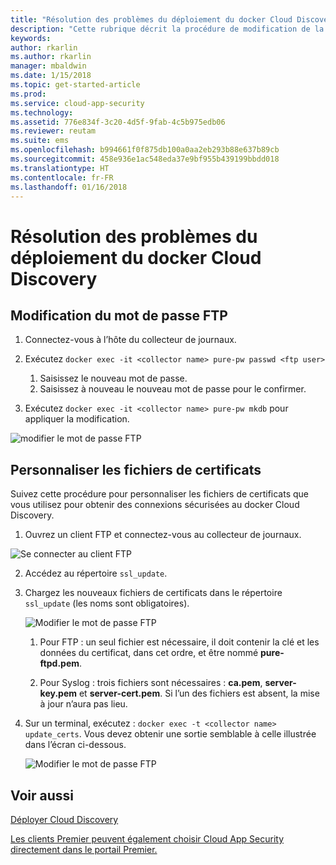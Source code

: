 ```yaml
---
title: "Résolution des problèmes du déploiement du docker Cloud Discovery | Microsoft Docs"
description: "Cette rubrique décrit la procédure de modification de la configuration du docker Cloud Discovery Cloud App Security."
keywords: 
author: rkarlin
ms.author: rkarlin
manager: mbaldwin
ms.date: 1/15/2018
ms.topic: get-started-article
ms.prod: 
ms.service: cloud-app-security
ms.technology: 
ms.assetid: 776e834f-3c20-4d5f-9fab-4c5b975edb06
ms.reviewer: reutam
ms.suite: ems
ms.openlocfilehash: b994661f0f875db100a0aa2eb293b88e637b89cb
ms.sourcegitcommit: 458e936e1ac548eda37e9bf955b439199bbdd018
ms.translationtype: HT
ms.contentlocale: fr-FR
ms.lasthandoff: 01/16/2018
---
```

# <a name="troubleshooting-the-cloud-app-security-cloud-discovery-docker"></a>Résolution des problèmes du déploiement du docker Cloud Discovery

## <a name="changing-the-ftp-password"></a>Modification du mot de passe FTP


1. Connectez-vous à l’hôte du collecteur de journaux.

2.  Exécutez `docker exec -it <collector name> pure-pw passwd <ftp user>`

    1. Saisissez le nouveau mot de passe.
    2. Saisissez à nouveau le nouveau mot de passe pour le confirmer.
 
3.  Exécutez `docker exec -it <collector name> pure-pw mkdb` pour appliquer la modification.


  ![modifier le mot de passe FTP](./media/ftp-connect.png)

## <a name="customize-certificate-files"></a>Personnaliser les fichiers de certificats

Suivez cette procédure pour personnaliser les fichiers de certificats que vous utilisez pour obtenir des connexions sécurisées au docker Cloud Discovery.

1.  Ouvrez un client FTP et connectez-vous au collecteur de journaux.

  ![Se connecter au client FTP](./media/ftp-connect.png)

2.  Accédez au répertoire `ssl_update`.
3.  Chargez les nouveaux fichiers de certificats dans le répertoire `ssl_update` (les noms sont obligatoires).

    ![Modifier le mot de passe FTP](./media/new-certs.png)

    1.  Pour FTP : un seul fichier est nécessaire, il doit contenir la clé et les données du certificat, dans cet ordre, et être nommé **pure-ftpd.pem**.
    
    2.  Pour Syslog : trois fichiers sont nécessaires : **ca.pem**, **server-key.pem** et **server-cert.pem**. Si l’un des fichiers est absent, la mise à jour n’aura pas lieu.

4.  Sur un terminal, exécutez : `docker exec -t <collector name> update_certs`. Vous devez obtenir une sortie semblable à celle illustrée dans l’écran ci-dessous.

    ![Modifier le mot de passe FTP](./media/update-certs.png)

## <a name="see-also"></a>Voir aussi
[Déployer Cloud Discovery](set-up-cloud-discovery.md)

[Les clients Premier peuvent également choisir Cloud App Security directement dans le portail Premier.](https://premier.microsoft.com/)

